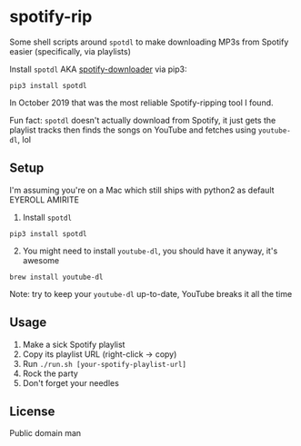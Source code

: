 spotify-rip
===========

Some shell scripts around `spotdl` to make downloading MP3s
from Spotify easier (specifically, via playlists)

Install `spotdl` AKA [spotify-downloader](https://github.com/ritiek/spotify-downloader) via pip3:

```
pip3 install spotdl
```

In October 2019 that was the most reliable Spotify-ripping tool I found.

Fun fact: `spotdl` doesn't actually download from Spotify, it just gets the playlist
tracks then finds the songs on YouTube and fetches using `youtube-dl`, lol


Setup
-----

I'm assuming you're on a Mac which still ships with python2 as default EYEROLL AMIRITE

1. Install `spotdl`

```
pip3 install spotdl
```

2. You might need to install `youtube-dl`, you should have it anyway, it's awesome

```
brew install youtube-dl
```

Note: try to keep your `youtube-dl` up-to-date, YouTube breaks it all the time


Usage
-----

1. Make a sick Spotify playlist
1. Copy its playlist URL (right-click -> copy)
1. Run `./run.sh [your-spotify-playlist-url]`
1. Rock the party
1. Don't forget your needles


License
-------

Public domain man


